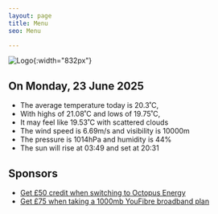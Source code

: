 ```yaml
---
layout: page
title: Menu
seo: Menu

---
```


![Logo](/images/logo.jpg){:width="832px"}

<!-- weather_marker starts -->
## On Monday, 23 June 2025

- The average temperature today is 20.3˚C,
- With highs of 21.08˚C and lows of 19.75˚C,
- It may feel like 19.53˚C with scattered clouds
- The wind speed is 6.69m/s and visibility is 10000m
- The pressure is 1014hPa and humidity is 44%
- The sun will rise at 03:49 and set at 20:31

<!-- weather_marker ends -->

## Sponsors

- [Get £50 credit when switching to Octopus Energy](https://bit.ly/3oD1nnS)
- [Get £75 when taking a 1000mb YouFibre broadband plan](https://aklam.io/91zWhU?)
